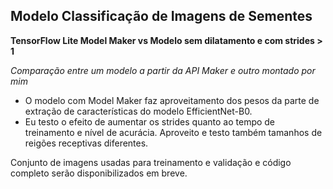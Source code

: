 ## Modelo Classificação de Imagens de Sementes 

**TensorFlow Lite Model Maker vs Modelo sem dilatamento e com strides > 1** 

*Comparação entre um modelo a partir da API Maker e outro montado por mim* 

- O modelo com Model Maker faz aproveitamento dos pesos da parte de extração de características do modelo EfficientNet-B0.
- Eu testo o efeito de aumentar os strides quanto ao tempo de treinamento e nível de acurácia. Aproveito e testo também tamanhos de reigões receptivas diferentes.

Conjunto de imagens usadas para treinamento e validação e código completo serão disponibilizados em breve.
